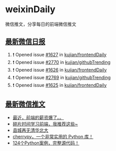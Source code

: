 # weixinDaily
微信推文，分享每日的前端微信推文

## [最新微信日报](https://github.com/kujian/weixinDaily/issues)

<!--START_SECTION:activity-->
1. ❗ Opened issue [#1627](https://github.com/kujian/frontendDaily/issues/1627) in [kujian/frontendDaily](https://github.com/kujian/frontendDaily)
2. ❗ Opened issue [#2770](https://github.com/kujian/githubTrending/issues/2770) in [kujian/githubTrending](https://github.com/kujian/githubTrending)
3. ❗ Opened issue [#1626](https://github.com/kujian/frontendDaily/issues/1626) in [kujian/frontendDaily](https://github.com/kujian/frontendDaily)
4. ❗ Opened issue [#2769](https://github.com/kujian/githubTrending/issues/2769) in [kujian/githubTrending](https://github.com/kujian/githubTrending)
5. ❗ Opened issue [#1625](https://github.com/kujian/frontendDaily/issues/1625) in [kujian/frontendDaily](https://github.com/kujian/frontendDaily)
<!--END_SECTION:activity-->


## [最新微信推文](https://weixin.qdkfweb.cn/)

<!-- BLOG-POST-LIST:START -->
- [最近，前端的薪资爆了。。](https://weixin.qdkfweb.cn/40232.html)
- [碎片时间学习前端，我推荐这些~](https://weixin.qdkfweb.cn/40235.html)
- [县城再无清华北大](https://weixin.qdkfweb.cn/40236.html)
- [cherrypy，一个非常实用的 Python 库！](https://weixin.qdkfweb.cn/40240.html)
- [124个Python案例，完整源代码！](https://weixin.qdkfweb.cn/40241.html)
<!-- BLOG-POST-LIST:END -->
